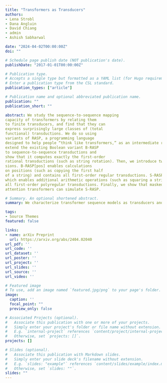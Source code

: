 ```yaml
---
title: "Transformers as Transducers"
authors:
- Lena Strobl
- Dana Angluin
- David Chiang
- admin
- Ashish Sabharwal

date: "2024-04-02T00:00:00Z"
doi: ""

# Schedule page publish date (NOT publication's date).
publishDate: "2017-01-01T00:00:00Z"

# Publication type.
# Accepts a single type but formatted as a YAML list (for Hugo requirements).
# Enter a publication type from the CSL standard.
publication_types: ["article"]

# Publication name and optional abbreviated publication name.
publication: ""
publication_short: ""

abstract: We study the sequence-to-sequence mapping
capacity of transformers by relating them
to finite transducers, and find that they can
express surprisingly large classes of (total
functional) transductions. We do so using
variants of RASP, a programming language
designed to help people “think like transformers,” as an intermediate representation. We
extend the existing Boolean variant B-RASP
to sequence-to-sequence transductions and
show that it computes exactly the first-order
rational transductions (such as string rotation). Then, we introduce two new exten-
sions. B-RASP[pos] enables calculations
on positions (such as copying the first half
of a string) and contains all first-order regular transductions. S-RASP adds prefix sum,
which enables additional arithmetic operations (such as squaring a string) and contains
all first-order polyregular transductions. Finally, we show that masked average-hard
attention transformers can simulate S-RASP. 

# Summary. An optional shortened abstract.
summary: We characterize transformer sequence models as transducers and show some expressivity bounds for several variants.

tags:
- Source Themes
featured: false

links:
- name: arXiv Preprint
  url: https://arxiv.org/abs/2404.02040
url_pdf: ''
url_code: ''
url_dataset: ''
url_poster: ''
url_project: ''
url_slides: ''
url_source: ''
url_video: ''

# Featured image
# To use, add an image named `featured.jpg/png` to your page's folder. 
image:
  caption: ''
  focal_point: ""
  preview_only: false

# Associated Projects (optional).
#   Associate this publication with one or more of your projects.
#   Simply enter your project's folder or file name without extension.
#   E.g. `internal-project` references `content/project/internal-project/index.md`.
#   Otherwise, set `projects: []`.
projects: []

# Slides (optional).
#   Associate this publication with Markdown slides.
#   Simply enter your slide deck's filename without extension.
#   E.g. `slides: "example"` references `content/slides/example/index.md`.
#   Otherwise, set `slides: ""`.
slides: ""
---
```


<!-- {{% callout note %}}
Create your slides in Markdown - click the *Slides* button to check out the example.
{{% /callout %}}

Add the publication's **full text** or **supplementary notes** here. You can use rich formatting such as including [code, math, and images](https://docs.hugoblox.com/content/writing-markdown-latex/). -->
